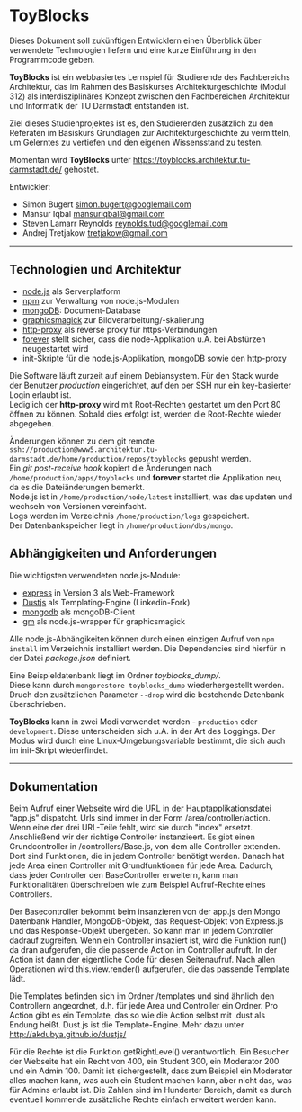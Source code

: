 
ToyBlocks
=========
Dieses Dokument soll zukünftigen Entwicklern einen Überblick über verwendete Technologien liefern und eine kurze Einführung in den Programmcode geben. 

**ToyBlocks** ist ein webbasiertes Lernspiel für Studierende des Fachbereichs Architektur, das im Rahmen des Basiskurses Architekturgeschichte (Modul 312) als interdisziplinäres Konzept zwischen den Fachbereichen Architektur und Informatik der TU Darmstadt entstanden ist.

Ziel dieses Studienprojektes ist es, den Studierenden zusätzlich zu den Referaten im Basiskurs Grundlagen zur Architekturgeschichte zu vermitteln, um Gelerntes zu vertiefen und den eigenen Wissensstand zu testen.

Momentan wird **ToyBlocks** unter <https://toyblocks.architektur.tu-darmstadt.de/> gehostet.

Entwickler:
      
* Simon Bugert <simon.bugert@googlemail.com>* Mansur Iqbal <mansuriqbal@gmail.com>* Steven Lamarr Reynolds <reynolds.tud@googlemail.com>* Andrej Tretjakow <tretjakow@gmail.com>

---

Technologien und Architektur
----------------------------

* [node.js][nodejs] als Serverplatform
* [npm] zur Verwaltung von node.js-Modulen
* [mongoDB][mongo]: Document-Database
* [graphicsmagick] zur Bildverarbeitung/-skalierung
* [http-proxy] als reverse proxy für https-Verbindungen
* [forever] stellt sicher, dass die node-Applikation u.A. bei Abstürzen neugestartet wird
* init-Skripte für die node.js-Applikation, mongoDB sowie den http-proxy

Die Software läuft zurzeit auf einem Debiansystem. Für den Stack wurde der Benutzer _production_ eingerichtet, auf den per SSH nur ein key-basierter Login erlaubt ist.  
Lediglich der **http-proxy** wird mit Root-Rechten gestartet um den Port 80 öffnen zu können. Sobald dies erfolgt ist, werden die Root-Rechte wieder abgegeben.

Änderungen können zu dem git remote `ssh://production@www5.architektur.tu-darmstadt.de/home/production/repos/toyblocks` gepusht werden.  
Ein _git post-receive hook_ kopiert die Änderungen nach `/home/production/apps/toyblocks` und **forever** startet die Applikation neu, da es die Dateiänderungen bemerkt.  
Node.js ist in `/home/production/node/latest` installiert, was das updaten und wechseln von Versionen vereinfacht.  
Logs werden im Verzeichnis `/home/production/logs` gespeichert.  
Der Datenbankspeicher liegt in `/home/production/dbs/mongo`.  


Abhängigkeiten und Anforderungen
--------------------------------
Die wichtigsten verwendeten node.js-Module:

* [express] in Version 3 als Web-Framework
* [Dustjs][dust] als Templating-Engine (Linkedin-Fork)
* [mongodb] als mongoDB-Client
* [gm] als node.js-wrapper für graphicsmagick

Alle node.js-Abhängikeiten können durch einen einzigen Aufruf von `npm install` im Verzeichnis installiert werden. Die Dependencies sind hierfür in der Datei _package.json_ definiert.

Eine Beispieldatenbank liegt im Ordner _toyblocks_dump/_.  
Diese kann durch `mongorestore toyblocks_dump` wiederhergestellt werden. Druch den zusätzlichen Parameter `--drop` wird die bestehende Datenbank überschrieben.

**ToyBlocks** kann in zwei Modi verwendet werden - `production` oder `development`. Diese unterscheiden sich u.A. in der Art des Loggings. Der Modus wird durch eine Linux-Umgebungsvariable bestimmt, die sich auch im init-Skript wiederfindet.

---

Dokumentation
-------------

Beim Aufruf einer Webseite wird die URL in der Hauptapplikationsdatei "app.js" dispatcht. Urls sind immer in der Form /area/controller/action. Wenn eine der drei URL-Teile fehlt, wird sie durch "index" ersetzt. Anschließend wir der richtige Controller instanzieert. Es gibt einen Grundcontroller in /controllers/Base.js, von dem alle Controller extenden. Dort sind Funktionen, die in jedem Controller benötigt werden. Danach hat jede Area einen Controller mit Grundfunktionen für jede Area. Dadurch, dass jeder Controller den BaseController erweitern, kann man Funktionalitäten überschreiben wie zum Beispiel Aufruf-Rechte eines Controllers.

Der Basecontroller bekommt beim insanzieren von der app.js den Mongo Datenbank Handler, MongoDB-Objekt, das Request-Objekt von Express.js und das Response-Objekt übergeben. So kann man in jedem Controller dadrauf zugreifen. Wenn ein Controller insaziert ist, wird die Funktion run() da dran aufgerufen, die die passende Action im Controller aufruft. In der Action ist dann der eigentliche Code für diesen Seitenaufruf. Nach allen Operationen wird this.view.render() aufgerufen, die das passende Template lädt.

Die Templates befinden sich im Ordner /templates und sind ähnlich den Controllern angeordnet, d.h. für jede Area und Controller ein Ordner. Pro Action gibt es ein Template, das so wie die Action selbst mit .dust als Endung heißt. Dust.js ist die Template-Engine. Mehr dazu unter http://akdubya.github.io/dustjs/

Für die Rechte ist die Funktion getRightLevel() verantwortlich. Ein Besucher der Webseite hat ein Recht von 400, ein Student 300, ein Moderator 200 und ein Admin 100. Damit ist sichergestellt, dass zum Beispiel ein Moderator alles machen kann, was auch ein Student machen kann, aber nicht das, was für Admins erlaubt ist. Die Zahlen sind im Hunderter Bereich, damit es durch eventuell kommende zusätzliche Rechte einfach erweitert werden kann.




[toyblocks]:  https://toyblocks.architektur.tu-darmstadt.de/  "Toyblocks URL"
[nodejs]:  http://nodejs.org/  "node.js"
[npm]: https://www.npmjs.org/
[mongo]: http://www.mongodb.org/ "mongoDB" 
[express]: http://expressjs.com/ "express"
[dust]: http://linkedin.github.io/dustjs/ "Dustjs"
[http-proxy]: https://github.com/nodejitsu/node-http-proxy/tree/v0.10.4 "node-http-proxy"
[forever]: https://github.com/nodejitsu/forever "forever"
[graphicsmagick]: http://www.graphicsmagick.org/ "Graphicsmagick"
[gm]: https://www.npmjs.org/package/gm "gm"
[mongodb]: https://www.npmjs.org/package/mongodb "mongodb"

